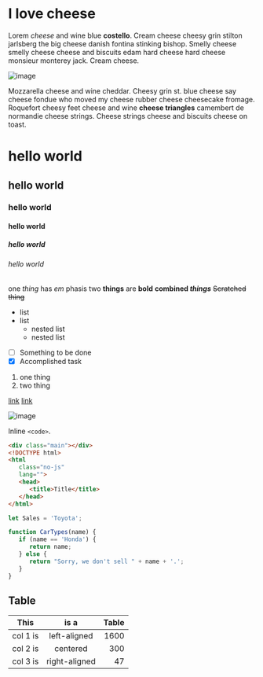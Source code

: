 # I love cheese

Lorem _cheese_ and wine blue **costello**. Cream cheese cheesy grin stilton jarlsberg the big cheese danish fontina stinking bishop. Smelly cheese smelly cheese cheese and biscuits edam hard cheese hard cheese monsieur monterey jack. Cream cheese.

![image](http://lorempixel.com/800/200/)

Mozzarella cheese and wine cheddar. Cheesy grin st. blue cheese say cheese fondue who moved my cheese rubber cheese cheesecake fromage. Roquefort cheesy feet cheese and wine **cheese triangles** camembert de normandie cheese strings. Cheese strings cheese and biscuits cheese on toast.

# hello world

## hello world

### hello world

#### hello world

##### hello world

###### hello world

one _thing_ has _em_ phasis
two **things** are **bold**
**combined _things_**
~~Scratched thing~~

-  list
-  list
   -  nested list
   -  nested list

*  [ ] Something to be done
*  [x] Accomplished task

1. one thing
2. two thing

[link](http://atom.io)
[link](http://atom.io 'with title')

![image](http://lorempixel.com/800/200/)

Inline `<code>`.

```html
<div class="main"></div>
<!DOCTYPE html>
<html
   class="no-js"
   lang="">
   <head>
      <title>Title</title>
   </head>
</html>
```

```js
let Sales = 'Toyota';

function CarTypes(name) {
   if (name == 'Honda') {
      return name;
   } else {
      return "Sorry, we don't sell " + name + '.';
   }
}
```

## Table

| This     |     is a      | Table |
| -------- | :-----------: | ----: |
| col 1 is | left-aligned  |  1600 |
| col 2 is |   centered    |   300 |
| col 3 is | right-aligned |    47 |

